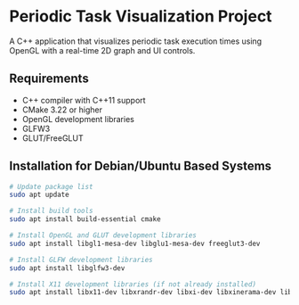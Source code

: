 # Periodic Task Visualization Project

A C++ application that visualizes periodic task execution times using OpenGL with a real-time 2D graph and UI controls.

## Requirements

- C++ compiler with C++11 support
- CMake 3.22 or higher
- OpenGL development libraries
- GLFW3
- GLUT/FreeGLUT

## Installation for Debian/Ubuntu Based Systems

```bash
# Update package list
sudo apt update

# Install build tools
sudo apt install build-essential cmake

# Install OpenGL and GLUT development libraries
sudo apt install libgl1-mesa-dev libglu1-mesa-dev freeglut3-dev

# Install GLFW development libraries
sudo apt install libglfw3-dev

# Install X11 development libraries (if not already installed)
sudo apt install libx11-dev libxrandr-dev libxi-dev libxinerama-dev libxcursor-dev